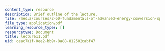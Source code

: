 ```yaml
---
content_type: resource
description: Brief outline of the lecture.
file: /media/courses/2-60-fundamentals-of-advanced-energy-conversion-spring-2004/ceac7b1f0ee2bb9c8a88812502cabf47_lecture11.pdf
file_type: application/pdf
learning_resource_types: []
resourcetype: Document
title: lecture11.pdf
uid: ceac7b1f-0ee2-bb9c-8a88-812502cabf47
---
```

